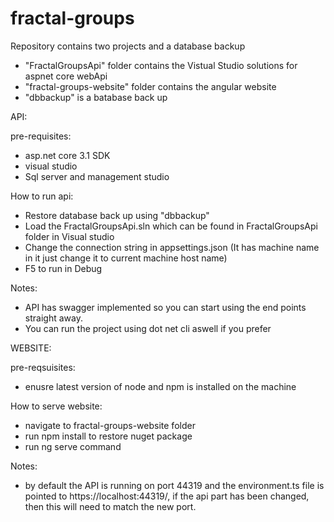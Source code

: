 # fractal-groups

Repository contains two projects and a database backup

- "FractalGroupsApi" folder contains the Vistual Studio solutions for aspnet core webApi
- "fractal-groups-website" folder contains the angular website
- "dbbackup" is a batabase back up

API:

pre-requisites:
- asp.net core 3.1 SDK
- visual studio
- Sql server and management studio

How to run api:
- Restore database back up using "dbbackup"
- Load the FractalGroupsApi.sln which can be found in FractalGroupsApi folder in Visual studio
- Change the connection string in appsettings.json (It has machine name in it just change it to current machine host name)
- F5 to run in Debug 

Notes: 
- API has swagger implemented so you can start using the end points straight away.
- You can run the project using dot net cli aswell if you prefer


WEBSITE:

pre-reqsuisites:
- enusre latest version of node and npm is installed on the machine

How to serve website:
- navigate to fractal-groups-website folder
- run npm install to restore nuget package
- run ng serve command

Notes: 
- by default the API is running on port 44319 and the environment.ts file is pointed to https://localhost:44319/,
if the api part has been changed, then this will need to match the new port.







